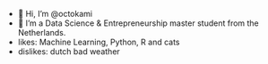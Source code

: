 - 👋 Hi, I’m @octokami
- 🌱 I’m a Data Science & Entrepreneurship master student from the Netherlands.
- likes: Machine Learning, Python, R and cats
- dislikes: dutch bad weather

<!---
octokami/octokami is a ✨ special ✨ repository because its `README.md` (this file) appears on your GitHub profile.
You can click the Preview link to take a look at your changes.
--->
